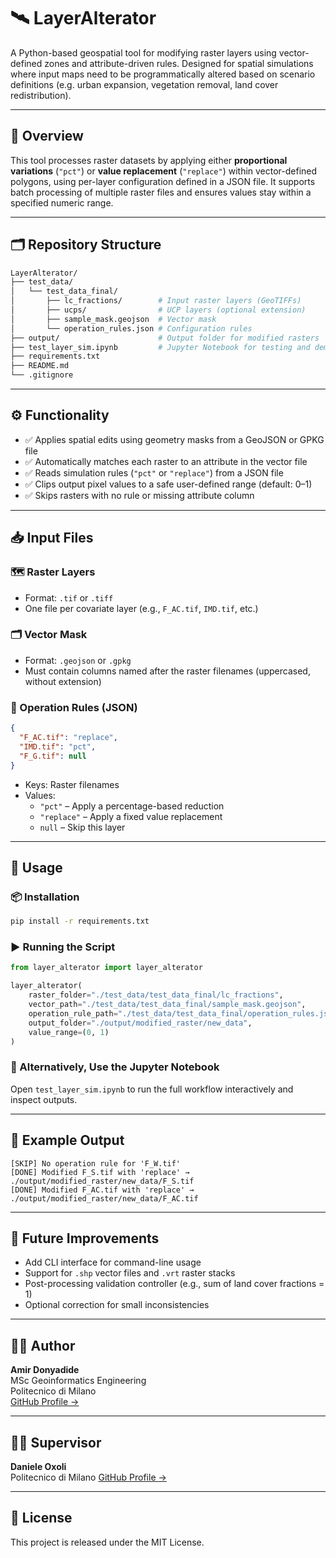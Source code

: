 # 🛰️ LayerAlterator

A Python-based geospatial tool for modifying raster layers using vector-defined zones and attribute-driven rules. Designed for spatial simulations where input maps need to be programmatically altered based on scenario definitions (e.g. urban expansion, vegetation removal, land cover redistribution).

---

## 📌 Overview

This tool processes raster datasets by applying either **proportional variations** (`"pct"`) or **value replacement** (`"replace"`) within vector-defined polygons, using per-layer configuration defined in a JSON file. It supports batch processing of multiple raster files and ensures values stay within a specified numeric range.

---

## 🗂️ Repository Structure

```bash
LayerAlterator/
├── test_data/
│   └── test_data_final/
│       ├── lc_fractions/        # Input raster layers (GeoTIFFs)
│       ├── ucps/                # UCP layers (optional extension)
│       ├── sample_mask.geojson  # Vector mask
│       └── operation_rules.json # Configuration rules
├── output/                      # Output folder for modified rasters
├── test_layer_sim.ipynb         # Jupyter Notebook for testing and demonstration
├── requirements.txt
├── README.md
└── .gitignore
```

---

## ⚙️ Functionality

- ✅ Applies spatial edits using geometry masks from a GeoJSON or GPKG file
- ✅ Automatically matches each raster to an attribute in the vector file
- ✅ Reads simulation rules (`"pct"` or `"replace"`) from a JSON file
- ✅ Clips output pixel values to a safe user-defined range (default: 0–1)
- ✅ Skips rasters with no rule or missing attribute column

---

## 📥 Input Files

### 🗺️ Raster Layers

- Format: `.tif` or `.tiff`
- One file per covariate layer (e.g., `F_AC.tif`, `IMD.tif`, etc.)

### 🗂️ Vector Mask

- Format: `.geojson` or `.gpkg`
- Must contain columns named after the raster filenames (uppercased, without extension)

### 🧾 Operation Rules (JSON)

```json
{
  "F_AC.tif": "replace",
  "IMD.tif": "pct",
  "F_G.tif": null
}
```

- Keys: Raster filenames
- Values:
  - `"pct"` – Apply a percentage-based reduction
  - `"replace"` – Apply a fixed value replacement
  - `null` – Skip this layer

---

## 🚀 Usage

### 📦 Installation

```bash
pip install -r requirements.txt
```

### ▶️ Running the Script

```python
from layer_alterator import layer_alterator

layer_alterator(
    raster_folder="./test_data/test_data_final/lc_fractions",
    vector_path="./test_data/test_data_final/sample_mask.geojson",
    operation_rule_path="./test_data/test_data_final/operation_rules.json",
    output_folder="./output/modified_raster/new_data",
    value_range=(0, 1)
)
```

### 📓 Alternatively, Use the Jupyter Notebook

Open `test_layer_sim.ipynb` to run the full workflow interactively and inspect outputs.

---

## 🧪 Example Output

```text
[SKIP] No operation rule for 'F_W.tif'
[DONE] Modified F_S.tif with 'replace' → ./output/modified_raster/new_data/F_S.tif
[DONE] Modified F_AC.tif with 'replace' → ./output/modified_raster/new_data/F_AC.tif
```

---

## 🔧 Future Improvements

- Add CLI interface for command-line usage
- Support for `.shp` vector files and `.vrt` raster stacks
- Post-processing validation controller (e.g., sum of land cover fractions = 1)
- Optional correction for small inconsistencies

---

## 🧑‍💻 Author

**Amir Donyadide**  
MSc Geoinformatics Engineering  
Politecnico di Milano  
[GitHub Profile →](https://github.com/AmirDonyadide)

---

## 🧑‍💻 Supervisor

**Daniele Oxoli**  
Politecnico di Milano
[GitHub Profile →](https://github.com/danioxoli)

---

## 📄 License

This project is released under the MIT License.